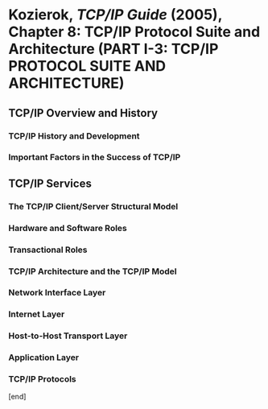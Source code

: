 # Kozierok, _TCP/IP Guide_ (2005), Chapter 8: TCP/IP Protocol Suite and Architecture  (PART I-3: TCP/IP PROTOCOL SUITE AND ARCHITECTURE)


## TCP/IP Overview and History

### TCP/IP History and Development

### Important Factors in the Success of TCP/IP


## TCP/IP Services

### The TCP/IP Client/Server Structural Model

### Hardware and Software Roles

### Transactional Roles

### TCP/IP Architecture and the TCP/IP Model

### Network Interface Layer

### Internet Layer

### Host-to-Host Transport Layer

### Application Layer

### TCP/IP Protocols

[end]